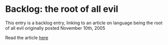 # Backlog: the root of all evil

This entry is a backlog entry, linking to an article on language being the root of all evil originally posted November 10th, 2005

Read the article <a href="http://pomax.livejournal.com/?skip=10#entry_7139" target="_blank">here</a>